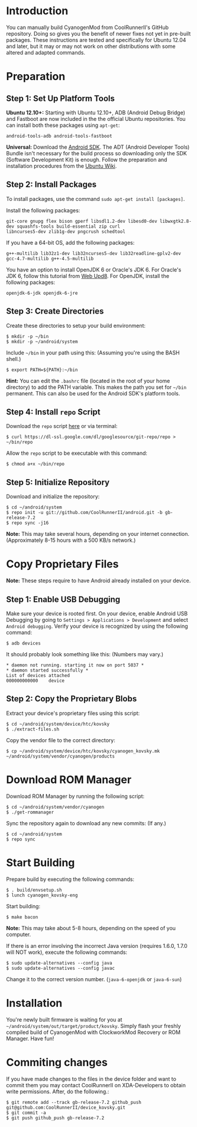 # Introduction #

You can manually build CyanogenMod from CoolRunnerII's GitHub repository. Doing so gives you the benefit of newer fixes not yet in pre-built packages. These instructions are tested and specifically for Ubuntu 12.04 and later, but it may or may not work on other distributions with some altered and adapted commands.

# Preparation #

## Step 1: Set Up Platform Tools ##

**Ubuntu 12.10+:** Starting with Ubuntu 12.10+, ADB (Android Debug Bridge) and Fastboot are now included in the the official Ubuntu repositories. You can install both these packages using `apt-get`:
```
android-tools-adb android-tools-fastboot
```

**Universal:** Download the [Android SDK](http://developer.android.com/sdk/index.html). The ADT (Android Developer Tools) Bundle isn't necessary for the build process so downloading only the SDK (Software Development Kit) is enough. Follow the preparation and installation procedures from the [Ubuntu Wiki](https://help.ubuntu.com/community/AndroidSDK).

## Step 2: Install Packages ##

To install packages, use the command `sudo apt-get install [packages]`.

Install the following packages:
```
git-core gnupg flex bison gperf libsdl1.2-dev libesd0-dev libwxgtk2.8-dev squashfs-tools build-essential zip curl 
libncurses5-dev zlib1g-dev pngcrush schedtool
```

If you have a 64-bit OS, add the following packages:
```
g++-multilib lib32z1-dev lib32ncurses5-dev lib32readline-gplv2-dev gcc-4.7-multilib g++-4.5-multilib
```

You have an option to install OpenJDK 6 or Oracle's JDK 6. For Oracle's JDK 6, follow this tutorial from [Web Upd8](http://www.webupd8.org/2012/11/oracle-sun-java-6-installer-available.html). For OpenJDK, install the following packages:
```
openjdk-6-jdk openjdk-6-jre
```

## Step 3: Create Directories ##

Create these directories to setup your build environment:
```
$ mkdir -p ~/bin
$ mkdir -p ~/android/system
```

Include `~/bin` in your path using this: (Assuming you're using the BASH shell.)
```
$ export PATH=${PATH}:~/bin
```

**Hint:** You can edit the `.bashrc` file (located in the root of your home directory) to add the PATH variable. This makes the path you set for `~/bin` permanent. This can also be used for the Android SDK's platform tools.

## Step 4: Install `repo` Script ##

Download the `repo` script [here](https://dl-ssl.google.com/dl/googlesource/git-repo/repo) or via terminal:
```
$ curl https://dl-ssl.google.com/dl/googlesource/git-repo/repo > ~/bin/repo
```

Allow the `repo` script to be executable with this command:
```
$ chmod a+x ~/bin/repo
```

## Step 5: Initialize Repository ##

Download and initialize the repository:
```
$ cd ~/android/system
$ repo init -u git://github.com/CoolRunnerII/android.git -b gb-release-7.2
$ repo sync -j16
```

**Note:** This may take several hours, depending on your internet connection. (Approximately 8-15 hours with a 500 KB/s network.)

# Copy Proprietary Files #

**Note:** These steps require to have Android already installed on your device.

## Step 1: Enable USB Debugging ##

Make sure your device is rooted first. On your device, enable Android USB Debugging by going to `Settings > Applications > Development` and select `Android debugging`. Verify your device is recognized by using the following command:
```
$ adb devices
```

It should probably look something like this: (Numbers may vary.)
```
* daemon not running. starting it now on port 5037 *
* daemon started successfully *
List of devices attached 
000000000000	device
```

## Step 2: Copy the Proprietary Blobs ##

Extract your device's proprietary files using this script:
```
$ cd ~/android/system/device/htc/kovsky
$ ./extract-files.sh
```

Copy the vendor file to the correct directory:
```
$ cp ~/android/system/device/htc/kovsky/cyanogen_kovsky.mk ~/android/system/vendor/cyanogen/products
```

# Download ROM Manager #

Download ROM Manager by running the following script:
```
$ cd ~/android/system/vendor/cyanogen
$ ./get-rommanager
```

Sync the repository again to download any new commits: (If any.)
```
$ cd ~/android/system
$ repo sync
```

# Start Building #

Prepare build by executing the following commands:
```
$ . build/envsetup.sh 
$ lunch cyanogen_kovsky-eng
```

Start building:
```
$ make bacon
```

**Note:** This may take about 5-8 hours, depending on the speed of you computer.

If there is an error involving the incorrect Java version (requires 1.6.0, 1.7.0 will NOT work), execute the following commands:
```
$ sudo update-alternatives --config java
$ sudo update-alternatives --config javac
```

Change it to the correct version number. (`java-6-openjdk` or `java-6-sun`)

# Installation #

You're newly built firmware is waiting for you at `~/android/system/out/target/product/kovsky`. Simply flash your freshly compiled build of CyanogenMod with ClockworkMod Recovery or ROM Manager. Have fun!

# Commiting changes #

If you have made changes to the files in the device folder and want to commit them you may contact CoolRunnerII on XDA-Developers to obtain write permissions. After, do the following.:

```
$ git remote add --track gb-release-7.2 github_push git@github.com:CoolRunnerII/device_kovsky.git
$ git commit -a
$ git push github_push gb-release-7.2
```
